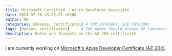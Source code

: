 ```yaml
---
title: Microsoft Certified - Azure Developer Associate
date: 2024-07-26 23:23:23 +0200
author: ME
categories: [devops, certificates] # TOP_CATEGORY, SUB_CATEGORY
tags: [devops, certificates]     # TAG names should always be lowercase
description: Notes and thoughts on the AZ-204 certificate.
---
```


I am currently working on [Microsoft's Azure Developer Certificate (AZ-204)](https://learn.microsoft.com/en-us/credentials/certifications/azure-developer/?practice-assessment-type=certification).
